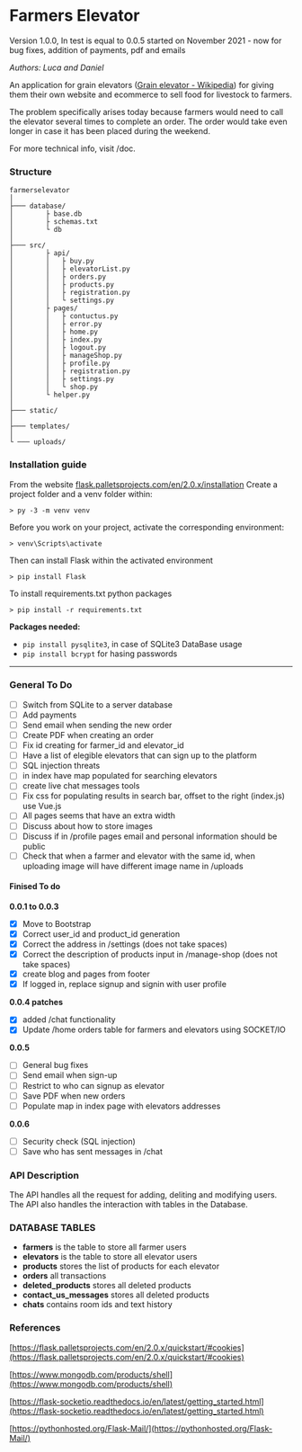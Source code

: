 # Farmers Elevator

Version 1.0.0, In test is equal to 0.0.5
started on November 2021 - now for bug fixes, addition of payments, pdf and emails

*Authors: Luca and Daniel*

An application for grain elevators ([Grain elevator - Wikipedia](https://en.wikipedia.org/wiki/Grain_elevator)) for giving them their own website and ecommerce to sell food for livestock to farmers.

The problem specifically arises today because farmers would need to call the elevator several times to complete an order. The order would take even longer in case it has been placed during the weekend.

For more technical info, visit /doc.

### Structure

```
farmerselevator
│
├─── database/
│        ├ base.db
│        ├ schemas.txt
│        └ db
│
├─── src/
│        ├ api/
│        │   ├ buy.py
│        │   ├ elevatorList.py
│        │   ├ orders.py
│        │   ├ products.py
│        │   ├ registration.py
│        │   └ settings.py
│        ├ pages/
│        │   ├ contuctus.py
│        │   ├ error.py
│        │   ├ home.py
│        │   ├ index.py
│        │   ├ logout.py
│        │   ├ manageShop.py
│        │   ├ profile.py
│        │   ├ registration.py
│        │   ├ settings.py
│        │   └ shop.py
│        └ helper.py
│
├─── static/
│
├─── templates/
│
└ ─── uploads/
```

### Installation guide

From the website [flask.palletsprojects.com/en/2.0.x/installation](https://flask.palletsprojects.com/en/2.0.x/installation/)
Create a project folder and a venv folder within:

```
> py -3 -m venv venv
```

Before you work on your project, activate the corresponding environment:

```
> venv\Scripts\activate
```

Then can install Flask within the activated environment

```
> pip install Flask
```

To install requirements.txt python packages
```
> pip install -r requirements.txt
```

**Packages needed:**

- `pip install pysqlite3`, in case of SQLite3 DataBase usage
- `pip install bcrypt` for hasing passwords

---

### General To Do

- [ ] Switch from SQLite to a server database
- [ ] Add payments
- [ ] Send email when sending the new order
- [ ] Create PDF when creating an order
- [ ] Fix id creating for farmer_id and elevator_id
- [ ] Have a list of elegible elevators that can sign up to the platform
- [ ] SQL injection threats
- [ ] in index have map populated for searching elevators
- [ ] create live chat messages tools
- [ ] Fix css for populating results in search bar, offset to the right (index.js) use Vue.js
- [ ] All pages seems that have an extra width
- [ ] Discuss about how to store images
- [ ] Discuss if in /profile pages email and personal information should be public
- [ ] Check that when a farmer and elevator with the same id, when uploading image will have different image name in /uploads

#### Finised To do

**0.0.1 to 0.0.3**

- [x] Move to Bootstrap
- [x] Correct user_id and product_id generation
- [x] Correct the address in /settings (does not take spaces)
- [x] Correct the description of products input in /manage-shop (does not take spaces)
- [x] create blog and pages from footer
- [x] If logged in, replace signup and signin with user profile

**0.0.4 patches**

- [x] added /chat functionality
- [x] Update /home orders table for farmers and elevators using SOCKET/IO

**0.0.5**

- [ ] General bug fixes
- [ ] Send email when sign-up
- [ ] Restrict to who can signup as elevator
- [ ] Save PDF when new orders
- [ ] Populate map in index page with elevators addresses

**0.0.6**

- [ ] Security check (SQL injection)
- [ ] Save who has sent messages in /chat

### API Description

The API handles all the request for adding, deliting and modifying users. The API also handles the interaction with tables in the Database.

### DATABASE TABLES

- **farmers** is the table to store all farmer users
- **elevators** is the table to store all elevator users
- **products** stores the list of products for each elevator
- **orders** all transactions
- **deleted_products** stores all deleted products
- **contact_us_messages** stores all deleted products
- **chats** contains room ids and text history

### References

[https://flask.palletsprojects.com/en/2.0.x/quickstart/#cookies](https://flask.palletsprojects.com/en/2.0.x/quickstart/#cookies)

[https://www.mongodb.com/products/shell](https://www.mongodb.com/products/shell)

[https://flask-socketio.readthedocs.io/en/latest/getting_started.html](https://flask-socketio.readthedocs.io/en/latest/getting_started.html)

[https://pythonhosted.org/Flask-Mail/](https://pythonhosted.org/Flask-Mail/)
